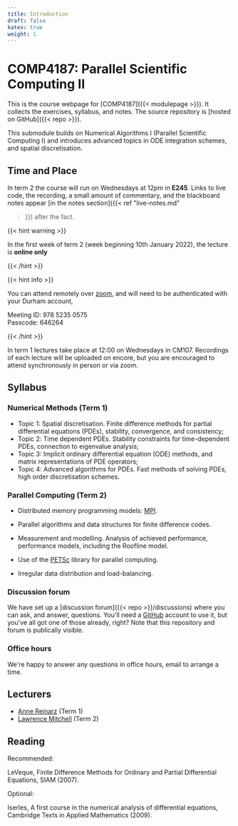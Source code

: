 ```yaml
---
title: Introduction
draft: false
katex: true
weight: 1
---
```


# COMP4187: Parallel Scientific Computing II

This is the course webpage for [COMP4187]({{< modulepage >}}). It
collects the exercises, syllabus, and notes. The source repository is
[hosted on GitHub]({{< repo >}}).

This submodule builds on Numerical Algorithms I (Parallel Scientific
Computing I) and introduces advanced topics in ODE integration
schemes, and spatial discretisation.

## Time and Place

In term 2 the course will run on Wednesdays at 12pm in **E245**. Links to
live code, the recording, a small amount of commentary, and the
blackboard notes appear [in the notes section]({{< ref "live-notes.md"
>}}) after the fact.

{{< hint warning >}}

In the first week of term 2 (week beginning 10th January 2022), the lecture
is **online only**

{{< /hint >}}

{{< hint info >}}

You can attend remotely over
[zoom](https://durhamuniversity.zoom.us/j/97852350575?pwd=V0E5VHgxVkVuOFBOVk5POW5JY1Q0QT09),
and will need to be authenticated with your Durham account,

Meeting ID: 978 5235 0575  
Passcode: 646264

{{< /hint >}}

In term 1 lectures take place at 12:00 on Wednesdays in CM107.
Recordings of each lecture will be uploaded on encore, 
but you are encouraged to attend synchronously in person or via zoom.


## Syllabus

### Numerical Methods (Term 1)

- Topic 1: Spatial discretisation. Finite difference methods for partial differential equations (PDEs), stability, convergence, and consistency;
- Topic 2: Time dependent PDEs. Stability constraints for time-dependent PDEs, connection to eigenvalue analysis;
- Topic 3: Implicit ordinary differential equation (ODE) methods, and matrix representations of PDE operators;
- Topic 4: Advanced algorithms for PDEs. Fast methods of solving PDEs, high order discretisation schemes.

### Parallel Computing (Term 2)

- Distributed memory programming models: [MPI](https://www.mpi-forum.org).

- Parallel algorithms and data structures for finite difference codes.

- Measurement and modelling. Analysis of achieved performance,
  performance models, including the Roofline model.
  
- Use of the [PETSc](https://petsc.org) library for parallel computing.

- Irregular data distribution and load-balancing.


### Discussion forum

We have set up a [discussion forum]({{< repo >}}/discussions) where you
can ask, and answer, questions. You'll need a
[GitHub](https://github.com) account to use it, but you've all got one
of those already, right? Note that this repository and forum is
publically visible.

### Office hours
We're happy to answer any questions in office hours, email to arrange a time.

## Lecturers

- [Anne Reinarz](mailto:anne.k.reinarz@durham.ac.uk) (Term 1)
- [Lawrence Mitchell](mailto:lawrence.mitchell@durham.ac.uk) (Term 2)

## Reading

Recommended:

LeVeque, Finite Difference Methods for Ordinary and Partial Differential Equations, SIAM (2007).

Optional:

Iserles, A first course in the numerical analysis of differential equations, Cambridge Texts in Applied Mathematics (2009).
